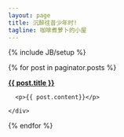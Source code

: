 ```yaml
---
layout: page
title: 沉醉往昔少年时!
tagline: 咖啡煮萝卜的小屋
---
```

{% include JB/setup %}

  {% for post in paginator.posts %}
   <div class="well">
      <strong><a href="{{ post.url }}">{{ post.title }}</a></strong>
      
      <p>{{ post.content}}</p>
      
    </div>
  {% endfor %}




